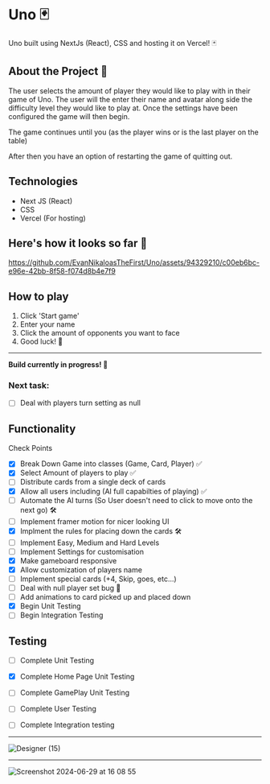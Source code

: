 # Uno 🃏

Uno built using NextJs (React), CSS and hosting it on Vercel! 🃏

## About the Project 🎸

The user selects the amount of player they would like to play with in their game of Uno.
The user will the enter their name and avatar along side the difficulty level they would like to play at.
Once the settings have been configured the game will then begin.

The game continues until you (as the player wins or is the last player on the table)

After then you have an option of restarting the game of quitting out.

## Technologies 

- Next JS (React)
- CSS 
- Vercel (For hosting)

## Here's how it looks so far 🎥


https://github.com/EvanNikaloasTheFirst/Uno/assets/94329210/c00eb6bc-e96e-42bb-8f58-f074d8b4e7f9


## How to play

1. Click 'Start game'
2. Enter your name
3. Click the amount of opponents you want to face
4. Good luck! 🌟



-------------
**Build currently in progress! 🚧**

### Next task:
- [ ] Deal with players turn setting as null

## Functionality 
Check Points
- [x] Break Down Game into classes (Game, Card, Player) ✅
- [x] Select Amount of players to play ✅
- [ ] Distribute cards from a single deck of cards
- [x] Allow all users including (AI full capabilties of playing) ✅ 
- [ ] Automate the AI turns (So User doesn't need to click to move onto the next go) 🛠️
- [ ] Implement framer motion for nicer looking UI
- [x] Implment the rules for placing down the cards 🛠️
- [ ] Implement Easy, Medium and Hard Levels
- [ ] Implement Settings for customisation
- [x] Make gameboard responsive
- [x] Allow customization of players name
- [ ] Implement special cards (+4, Skip, goes, etc...)
- [ ] Deal with null player set bug 🐛
- [ ] Add animations to card picked up and placed down
- [x] Begin Unit Testing
- [ ] Begin Integration Testing

## Testing 
- [ ] Complete Unit Testing
- [x] Complete Home Page Unit Testing
- [ ] Complete GamePlay Unit Testing
- [ ] Complete User Testing
- [ ] Complete Integration testing


-------------
![Designer (15)](https://github.com/EvanNikaloasTheFirst/Uno/assets/94329210/4d553f41-3c34-4e31-9bc8-4fdcefcdf3b7)

-------------
![Screenshot 2024-06-29 at 16 08 55](https://github.com/EvanNikaloasTheFirst/Uno/assets/94329210/0c6f31ff-060e-4817-8276-dbcd50f2edbc)



